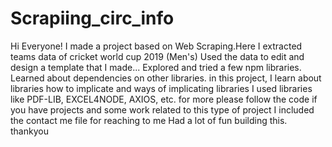 # Scrapiing_circ_info
Hi Everyone!
I made a project based on Web Scraping.Here I extracted teams data of cricket world  cup 2019 (Men's) Used the data to edit and design a template that I made... Explored and tried a few npm libraries. Learned about dependencies on other libraries. 
in this project, I learn about libraries how to implicate and ways of implicating libraries
I used libraries like PDF-LIB, EXCEL4NODE, AXIOS, etc. for more please follow the code
if you have projects and some work related to this type of project I included the contact me file for reaching to me
Had a lot of fun building this. 
thankyou
